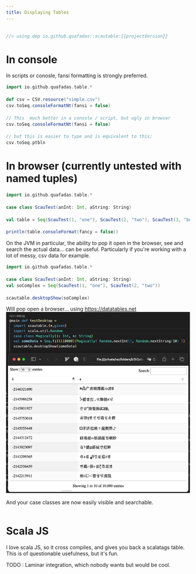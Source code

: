 ```yaml
---
title: Displaying Tables
---
```



```scala

//> using dep io.github.quafadas::scautable:{{projectVersion}}

```

# In console

In scripts or conosle, fansi formatting is strongly preferred. 

```scala mdoc sc:nocompile
import io.github.quafadas.table.*

def csv = CSV.resource("simple.csv")
csv.toSeq.consoleFormatNt(fansi = false)

// This  much better in a console / script, but ugly in browser
csv.toSeq.consoleFormatNt(fansi = false)

// but this is easier to type and is equivalent to this;
csv.toSeq.ptbln

```

# In browser (currently untested with named tuples)

```scala
import io.github.quafadas.table.*

case class ScauTest(anInt: Int, aString: String)

val table = Seq(ScauTest(1, "one"), ScauTest(2, "two"), ScauTest(3, "booyakashaha!"))

println(table.consoleFormat(fancy = false))

```

On the JVM in particular, the ability to pop it open in the browser, see and search the actual data... can be useful. Particularly if you're working with a lot of messy, csv data for example.

```scala
import io.github.quafadas.table.*

case class ScauTest(anInt: Int, aString: String)
val soComplex = Seq(ScauTest(1, "one"), ScauTest(2, "two"))

scautable.desktopShow(soComplex)
```
Will pop open a browser... using https://datatables.net
![desktop](../_assets/desktop.png)

And your case classes are now easily visible and searchable.

```scala


```

# Scala JS

I love scala JS, so it cross compiles, and gives you back a scalatags table. This is of questionable usefulness, but it's fun.

TODO : Laminar integration, which nobody wants but would be cool.